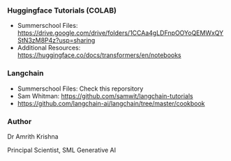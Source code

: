### Huggingface Tutorials (COLAB)

- Summerschool Files: https://drive.google.com/drive/folders/1CCAa4gLDFnpOOYoQEMWxQYStN3zM8P4z?usp=sharing
- Additional Resources: https://huggingface.co/docs/transformers/en/notebooks

### Langchain
- Summerschool Files: Check this reporsitory
- Sam Whitman: https://github.com/samwit/langchain-tutorials
- https://github.com/langchain-ai/langchain/tree/master/cookbook

### Author
Dr Amrith Krishna

Principal Scientist, SML Generative AI
